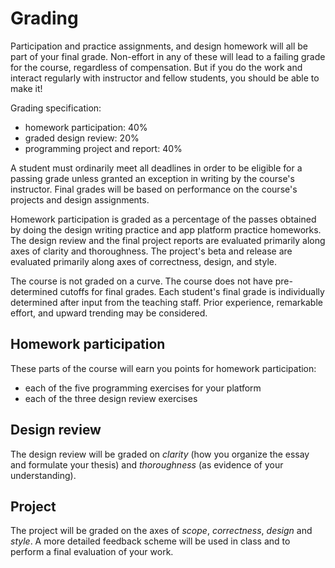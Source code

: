 # Grading

Participation and practice assignments, and design homework will all be part of
your final grade. Non-effort in any of these will lead to a failing grade for
the course, regardless of compensation. But if you do the work and interact
regularly with instructor and fellow students, you should be able to make it!

Grading specification:

- homework participation: 40%
- graded design review: 20%
- programming project and report: 40%

A student must ordinarily meet all deadlines in order to be eligible for a
passing grade unless granted an exception in writing by the course's
instructor. Final grades will be based on performance on the course's
projects and design assignments.

Homework participation is graded as a percentage of the passes obtained by
doing the design writing practice and app platform practice homeworks. The
design review and the final project reports are evaluated primarily along axes
of clarity and thoroughness. The project's beta and release are evaluated
primarily along axes of correctness, design, and style.

The course is not graded on a curve. The course does not have pre-determined
cutoffs for final grades. Each student's final grade is individually
determined after input from the teaching staff. Prior experience, remarkable
effort, and upward trending may be considered.

## Homework participation

These parts of the course will earn you points for homework participation:

- each of the five programming exercises for your platform
- each of the three design review exercises

## Design review

The design review will be graded on *clarity* (how you organize the essay and
formulate your thesis) and *thoroughness* (as evidence of your understanding).

## Project

The project will be graded on the axes of *scope*, *correctness*, *design* and
*style*. A more detailed feedback scheme will be used in class and to perform a
final evaluation of your work.
